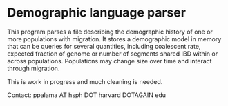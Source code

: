 # Demographic language parser

This program parses a file describing the demographic history of one or more populations with migration. It stores a demographic model in memory that can be queries for several quantities, including coalescent rate, expected fraction of genome or number of segments shared IBD within or across populations. Populations may change size over time and interact through migration.

This is work in progress and much cleaning is needed.

Contact: ppalama AT hsph DOT harvard DOTAGAIN edu
